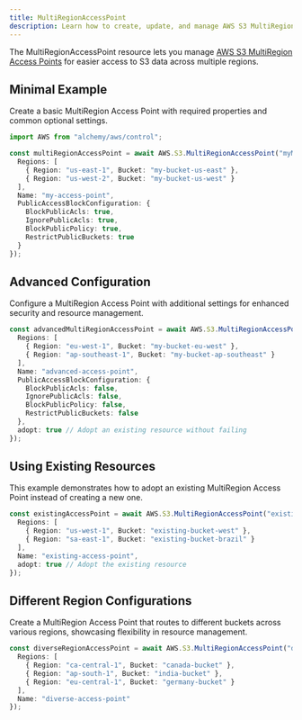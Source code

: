 ```yaml
---
title: MultiRegionAccessPoint
description: Learn how to create, update, and manage AWS S3 MultiRegionAccessPoints using Alchemy Cloud Control.
---
```


The MultiRegionAccessPoint resource lets you manage [AWS S3 MultiRegion Access Points](https://docs.aws.amazon.com/s3/latest/userguide/) for easier access to S3 data across multiple regions.

## Minimal Example

Create a basic MultiRegion Access Point with required properties and common optional settings.

```ts
import AWS from "alchemy/aws/control";

const multiRegionAccessPoint = await AWS.S3.MultiRegionAccessPoint("myMultiRegionAccessPoint", {
  Regions: [
    { Region: "us-east-1", Bucket: "my-bucket-us-east" },
    { Region: "us-west-2", Bucket: "my-bucket-us-west" }
  ],
  Name: "my-access-point",
  PublicAccessBlockConfiguration: {
    BlockPublicAcls: true,
    IgnorePublicAcls: true,
    BlockPublicPolicy: true,
    RestrictPublicBuckets: true
  }
});
```

## Advanced Configuration

Configure a MultiRegion Access Point with additional settings for enhanced security and resource management.

```ts
const advancedMultiRegionAccessPoint = await AWS.S3.MultiRegionAccessPoint("advancedAccessPoint", {
  Regions: [
    { Region: "eu-west-1", Bucket: "my-bucket-eu-west" },
    { Region: "ap-southeast-1", Bucket: "my-bucket-ap-southeast" }
  ],
  Name: "advanced-access-point",
  PublicAccessBlockConfiguration: {
    BlockPublicAcls: false,
    IgnorePublicAcls: false,
    BlockPublicPolicy: false,
    RestrictPublicBuckets: false
  },
  adopt: true // Adopt an existing resource without failing
});
```

## Using Existing Resources

This example demonstrates how to adopt an existing MultiRegion Access Point instead of creating a new one.

```ts
const existingAccessPoint = await AWS.S3.MultiRegionAccessPoint("existingAccessPoint", {
  Regions: [
    { Region: "us-west-1", Bucket: "existing-bucket-west" },
    { Region: "sa-east-1", Bucket: "existing-bucket-brazil" }
  ],
  Name: "existing-access-point",
  adopt: true // Adopt the existing resource
});
```

## Different Region Configurations

Create a MultiRegion Access Point that routes to different buckets across various regions, showcasing flexibility in resource management.

```ts
const diverseRegionAccessPoint = await AWS.S3.MultiRegionAccessPoint("diverseRegionAccessPoint", {
  Regions: [
    { Region: "ca-central-1", Bucket: "canada-bucket" },
    { Region: "ap-south-1", Bucket: "india-bucket" },
    { Region: "eu-central-1", Bucket: "germany-bucket" }
  ],
  Name: "diverse-access-point"
});
```